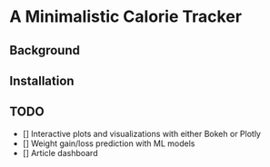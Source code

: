 # A Minimalistic Calorie Tracker

## Background

## Installation

## TODO

- [] Interactive plots and visualizations with either Bokeh or Plotly
- [] Weight gain/loss prediction with ML models
- [] Article dashboard
